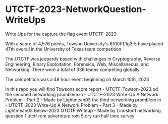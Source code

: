 # UTCTF-2023-NetworkQuestion-WriteUps
Write Ups for the capture the flag event  UTCTF-2023 

With a score of 4,576 points, Towson University's 6f00ffL1g3r5 have placed 47th overall in the University of Texas team competition.

The UTCTF was jeopardy based with challenges in Cryptography, Reverse Engineering, Binary Exploitation, Forensics, Web, Miscellaneous, and Networking. There were a total of 336 teams competing globally.

The competition was a 48 hour event beginning on March 10th, 2023


In this repo you will find
Towsons score report - UTCTF-Towson-2023.pd
the seconed networking promblem in - UTCTF-2023 Write-Up A Network Problem - Part 2 - Made by Lightmean03
the third networking promblem in - UTCTF-2023 Write-Up A Network Problem - Part 3  - Made by Lightmean03
Below-2023 UTCTF Writeup - Made by Linuston1
    networking question  1
    utctf rom advernture rom 5
    dry run
    half time survey 
